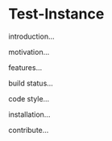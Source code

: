 # Test-Instance

introduction...

motivation...

features...

build status...

code style...

installation...

contribute...

